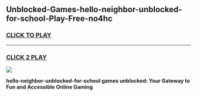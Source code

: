 
## Unblocked-Games-hello-neighbor-unblocked-for-school-Play-Free-no4hc
<h3>
<a href="https://premium76.site?title=hello-neighbor-unblocked-for-school&ref=19M">CLICK TO PLAY</a></h3>
<hr>

<h3>
<a href="https://premium76.site?title=hello-neighbor-unblocked-for-school&ref=19M">CLICK 2 PLAY</a>
  
</h3>

<a href="https://premium76.site?title=hello-neighbor-unblocked-for-school&ref=19M"><img src="https://clearcache.store/games.png"></a>


**hello-neighbor-unblocked-for-school games unblocked: Your Gateway to Fun and Accessible Online Gaming**
